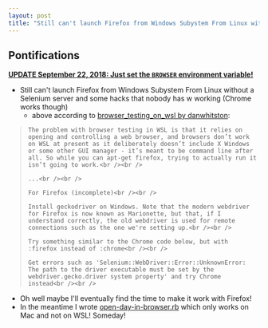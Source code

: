 ```yaml
---
layout: post
title: "Still can't launch Firefox from Windows Subystem From Linux without a Selenium server and some hacks that nobody has working (Chrome works though)"
---
```


## Pontifications

[**UPDATE September 22, 2018: Just set the ```BROWSER``` environment variable!**](http://rolandtanglao.com/2018/09/22/p1-launchy-works-on-wsl-if-you-set-browser-environment-variable/) 

* Still can't launch Firefox from Windows Subystem From Linux without a Selenium server and some hacks that nobody has w	working (Chrome works though)
	* above according to [browser\_testing\_on\_wsl by danwhitston](https://gist.github.com/danwhitston/5cea26ae0861ce1520695cff3c2c3315):
	
<blockquote>
	
	The problem with browser testing in WSL is that it relies on opening and controlling a web browser, and browsers don’t work on WSL at present as it deliberately doesn’t include X Windows or some other GUI manager - it’s meant to be command line after all. So while you can apt-get firefox, trying to actually run it isn’t going to work.<br /><br />
	
	...<br /><br />
	
	For Firefox (incomplete)<br /><br />

    Install geckodriver on Windows. Note that the modern webdriver for Firefox is now known as Marionette, but that, if I understand correctly, the old webdriver is used for remote connections such as the one we're setting up.<br /><br />

    Try something similar to the Chrome code below, but with :firefox instead of :chrome<br /><br />

    Get errors such as 'Selenium::WebDriver::Error::UnknownError: The path to the driver executable must be set by the webdriver.gecko.driver system property' and try Chrome instead<br /><br />

</blockquote>
	
* Oh well maybe I'll eventually find the time to make it work with Firefox!
* In the meantime I wrote [open-day-in-browser.rb](https://github.com/rtanglao/rt-kitsune-api/blob/master/open-day-in-browser.rb) which only works on Mac and not on WSL! Someday!
	